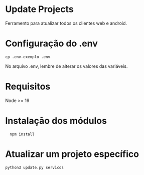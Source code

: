 # Update Projects
Ferramento para atualizar todos os clientes web e android.
##

# Configuração do .env
```
cp .env-exemplo .env
```
No arquivo .env, lembre de alterar os valores das variáveis.

# Requisitos
Node >= 16 

# Instalação dos módulos
```
  npm install 
```

# Atualizar um projeto específico

```
python3 update.py servicos 
```